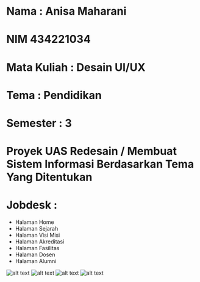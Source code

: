 # Nama : Anisa Maharani
# NIM  434221034
# Mata Kuliah : Desain UI/UX
# Tema : Pendidikan
# Semester : 3

# Proyek UAS Redesain / Membuat Sistem Informasi Berdasarkan Tema Yang Ditentukan
# Jobdesk : 
- Halaman Home
- Halaman Sejarah
- Halaman Visi Misi
- Halaman Akreditasi
- Halaman Fasilitas
- Halaman Dosen
- Halaman Alumni

![alt text](_C__Users_satri_OneDrive_Documents_UI-UX-DESIGN-KEL-4_home.html.png)
 ![alt text](_C__Users_satri_OneDrive_Documents_UI-UX-DESIGN-KEL-4_sejarah.html.png) 
 ![alt text](_C__Users_satri_OneDrive_Documents_UI-UX-DESIGN-KEL-4_visidanmisi.html.png)
![alt text](_C__Users_satri_OneDrive_Documents_UI-UX-DESIGN-KEL-4_dosen.html.png) 
